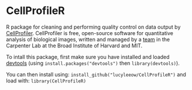 # CellProfileR

R package for cleaning and performing quality control on data output by [CellProfiler](https://cellprofiler.org/about/). CellProfiler is free, open-source software for quantitative analysis of biological images, written and managed by a [team](https://personal.broadinstitute.org/anne/people.html) in the Carpenter Lab at the Broad Institute of Harvard and MIT.

To intall this package, first make sure you have installed and loaded [devtools](https://cran.r-project.org/web/packages/devtools/readme/README.html) (using `install.packages("devtools")` then `library(devtools)`). 

You can then install using:
`install_github("lucyleeow/CellProfileR")`
and load with:
`library(CellProfileR)`



